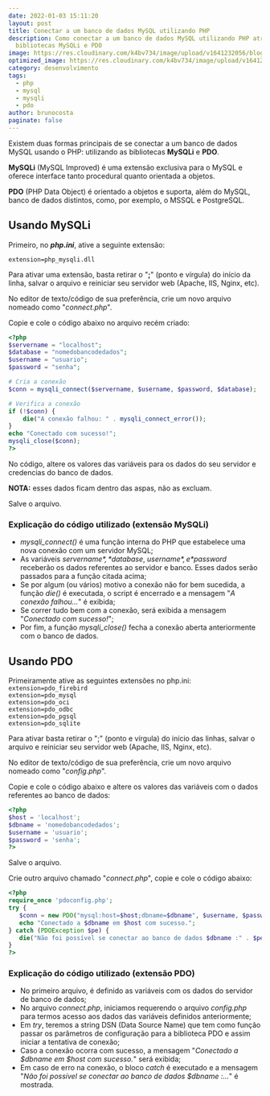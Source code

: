 ```yaml
---
date: 2022-01-03 15:11:20
layout: post
title: Conectar a um banco de dados MySQL utilizando PHP
description: Como conectar a um banco de dados MySQL utilizando PHP atráves das
  bibliotecas MySQLi e PDO
image: https://res.cloudinary.com/k4bv734/image/upload/v1641232056/blog/php_g3jvp0.jpg
optimized_image: https://res.cloudinary.com/k4bv734/image/upload/v1641232056/blog/php_optimized_gnbp7p.jpg
category: desenvolvimento
tags:
  - php
  - mysql
  - mysqli
  - pdo
author: brunocosta
paginate: false
---
```

Existem duas formas principais de se conectar a um banco de dados MySQL usando o PHP: utilizando as bibliotecas **MySQLi** e **PDO**.

**MySQLi** (MySQL Improved) é uma extensão exclusiva para o MySQL e oferece interface tanto procedural quanto orientada a objetos.

**PDO** (PHP Data Object) é orientado a objetos e suporta, além do MySQL, banco de dados distintos, como, por exemplo, o MSSQL e PostgreSQL.

## Usando MySQLi

Primeiro, no ***php.ini***, ative a seguinte extensão:

`extension=php_mysqli.dll`

Para ativar uma extensão, basta retirar o "**;**" (ponto e vírgula) do início da linha, salvar o arquivo e reiniciar seu servidor web (Apache, IIS, Nginx, etc).

No editor de texto/código de sua preferência, crie um novo arquivo nomeado como "*connect.php*".

Copie e cole o código abaixo no arquivo recém criado:
```php
<?php
$servername = "localhost";
$database = "nomedobancodedados";
$username = "usuario";
$password = "senha";

# Cria a conexão
$conn = mysqli_connect($servername, $username, $password, $database);

# Verifica a conexão
if (!$conn) {
    die("A conexão falhou: " . mysqli_connect_error());
}
echo "Conectado com sucesso!";
mysqli_close($conn);
?>
```
No código, altere os valores das variáveis para os dados do seu servidor e credencias do banco de dados.

**NOTA:** esses dados ficam dentro das aspas, não as excluam.

Salve o arquivo.

### Explicação do código utilizado (extensão MySQLi)

* *mysqli_connect()* é uma função interna do PHP que estabelece uma nova conexão com um servidor MySQL;
* As variáveis *$servername*, *$database*, *$username*, e *$password* receberão os dados referentes ao servidor e banco. Esses dados serão passados para a função citada acima;
* Se por algum (ou vários) motivo a conexão não for bem sucedida, a função *die()* é executada, o script é encerrado e a mensagem "*A conexão falhou...*" é exibida;
* Se correr tudo bem com a conexão, será exibida a mensagem "*Conectado com sucesso!*";
* Por fim, a função *mysqli_close()* fecha a conexão aberta anteriormente com o banco de dados.

## Usando PDO

Primeiramente ative as seguintes extensões no php.ini:
`extension=pdo_firebird`  
`extension=pdo_mysql`  
`extension=pdo_oci`  
`extension=pdo_odbc`  
`extension=pdo_pgsql`  
`extension=pdo_sqlite`  

Para ativar basta retirar o ";" (ponto e vírgula) do início das linhas, salvar o arquivo e reiniciar seu servidor web (Apache, IIS, Nginx, etc).

No editor de texto/código de sua preferência, crie um novo arquivo nomeado como "*config.php*".

Copie e cole o código abaixo e altere os valores das variáveis com o dados referentes ao banco de dados:
```php
<?php
$host = 'localhost';
$dbname = 'nomedobancodedados';
$username = 'usuario';
$password = 'senha';
?>
```
Salve o arquivo.

Crie outro arquivo chamado "*connect.php*", copie e cole o código abaixo:
```php
<?php
require_once 'pdoconfig.php';
try {
   $conn = new PDO("mysql:host=$host;dbname=$dbname", $username, $password);
   echo "Conectado a $dbname em $host com sucesso.";
} catch (PDOException $pe) {
   die("Não foi possível se conectar ao banco de dados $dbname :" . $pe->getMessage());
}
?>
```
### Explicação do código utilizado (extensão PDO)

* No primeiro arquivo, é definido as variáveis com os dados do servidor de banco de dados;
* No arquivo *connect.php*, iniciamos requerendo o arquivo *config.php* para termos acesso aos dados das variáveis definidos anteriormente;
* Em *try*, teremos a string DSN (Data Source Name) que tem como função passar os parâmetros de configuração para a biblioteca PDO e assim iniciar a tentativa de conexão;
* Caso a conexão ocorra com sucesso, a mensagem "*Conectado a $dbname em $host com sucesso.*" será exibida;
* Em caso de erro na conexão, o bloco *catch* é executado e a mensagem "*Não foi possível se conectar ao banco de dados $dbname :...*" é mostrada.